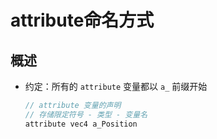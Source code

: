 # attribute命名方式

## 概述

+ 约定：所有的 `attribute` 变量都以 `a_` 前缀开始

  ```js
  // attribute 变量的声明
  // 存储限定符号 - 类型 - 变量名
  attribute vec4 a_Position
  ```
